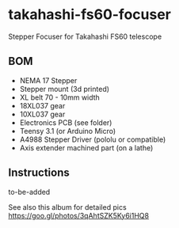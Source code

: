 # takahashi-fs60-focuser
Stepper Focuser for Takahashi FS60 telescope

## BOM
 - NEMA 17 Stepper
 - Stepper mount (3d printed)
 - XL belt 70 - 10mm width
 - 18XL037 gear
 - 10XL037 gear
 - Electronics PCB (see folder)
 - Teensy 3.1 (or Arduino Micro)
 - A4988 Stepper Driver (pololu or compatible)
 - Axis extender machined part (on a lathe)

## Instructions
to-be-added

See also this album for detailed pics https://goo.gl/photos/3qAhtSZK5Ky6i1HQ8
